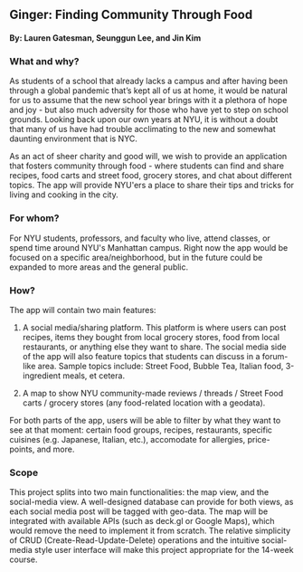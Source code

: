 ## Ginger: Finding Community Through Food
#### By: Lauren Gatesman, Seunggun Lee, and Jin Kim

### What and why?
As students of a school that already lacks a campus and after having been through a global pandemic that’s kept all of us at home, it would be natural for us to assume that the new school year brings with it a plethora of hope and joy - but also much adversity for those who have yet to step on school grounds. Looking back upon our own years at NYU, it is without a doubt that many of us have had trouble acclimating to the new and somewhat daunting environment that is NYC. 

As an act of sheer charity and good will, we wish to provide an application that fosters community through food -  where students can find and share recipes, food carts and street food, grocery stores, and chat about different topics. The app will provide NYU'ers a place to share their tips and tricks for living and cooking in the city.

### For whom?
For NYU students, professors, and faculty who live, attend classes, or spend time around NYU's Manhattan campus. Right now the app would be focused on a specific area/neighborhood, but in the future could be expanded to more areas and the general public. 

### How?
The app will contain two main features:

1. A social media/sharing platform. This platform is where users can post recipes, items they bought from local grocery stores, food from local restaurants, or anything else they want to share. The social media side of the app will also feature topics that students can discuss in a forum-like area. Sample topics include: Street Food, Bubble Tea, Italian food, 3-ingredient meals, et cetera. 

2. A map to show NYU community-made reviews / threads / Street Food carts / grocery stores (any food-related location with a geodata). 

For both parts of the app, users will be able to filter by what they want to see at that moment: certain food groups, recipes, restaurants, specific cuisines (e.g. Japanese, Italian, etc.), accomodate for allergies, price-points, and more. 

### Scope
This project splits into two main functionalities: the map view, and the social-media view.  A well-designed database can provide for both views, as each social media post will be tagged with geo-data. The map will be integrated with available APIs (such as deck.gl or Google Maps), which would remove the need to implement it from scratch. The relative simplicity of CRUD (Create-Read-Update-Delete) operations and the intuitive social-media style user interface will make this project appropriate for the 14-week course.
